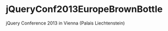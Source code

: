 jQueryConf2013EuropeBrownBottle
===============================

jQuery Conference 2013 in Vienna (Palais Liechtenstein)
